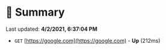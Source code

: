 # 📖 Summary
Last updated: **4/2/2021, 6:37:04 PM**

- `GET` [https://google.com](https://google.com) - **Up** (212ms)
